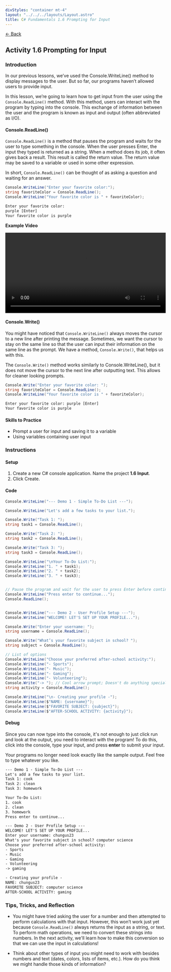 ```yaml
---
divStyles: "container mt-4"
layout: "../../../layouts/Layout.astro"
title: C# Fundamentals 1.6 Prompting for Input
---
```


[← Back](/c-sharp-fundamentals/)

## Activity 1.6 Prompting for Input

### Introduction

In our previous lessons, we’ve used the Console.WriteLine() method to display messages to the user. But so far, our programs haven’t allowed users to provide input.

In this lesson, we’re going to learn how to get input from the user using the `Console.ReadLine()` method. With this method, users can interact with the program by typing into the console. This exchange of information between the user and the program is known as input and output (often abbreviated as I/O).

#### Console.ReadLine()

`Console.ReadLine()` is a method that pauses the program and waits for the user to type something in the console. When the user presses Enter, the input they typed is returned as a string. When a method does its job, it often gives back a result. This result is called the return value. The return value may be saved to a variable or used in some other expression.

In short, `Console.ReadLine()` can be thought of as asking a question and waiting for an answer.

```cs
Console.WriteLine("Enter your favorite color:");
string favoriteColor = Console.ReadLine();
Console.WriteLine("Your favorite color is " + favoriteColor);
```

```txt
Enter your favorite color:
purple [Enter]
Your favorite color is purple
```

**Example Video**

<video src="/courses/c-sharp-fundamentals/input-animation.mp4" controls style="width: 100%; max-width: 640px;"></video>

#### Console.Write()

You might have noticed that `Console.WriteLine()` always moves the cursor to a new line after printing the message. Sometimes, we want the cursor to stay on the same line so that the user can input their information on the same line as the prompt. We have a method, `Console.Write()`, that helps us with this.

The `Console.Write()` method works similarly to Console.WriteLine(), but it does not move the cursor to the next line after outputting text. This allows for cleaner looking prompts.

```cs
Console.Write("Enter your favorite color: ");
string favoriteColor = Console.ReadLine();
Console.WriteLine("Your favorite color is " + favoriteColor);
```

```txt
Enter your favorite color: purple [Enter]
Your favorite color is purple
```

#### Skills to Practice

- Prompt a user for input and saving it to a variable
- Using variables containing user input

### Instructions

#### Setup

1. Create a new C# console application. Name the project **1.6 Input**.
2. Click Create.

#### Code

```cs
Console.WriteLine("--- Demo 1 - Simple To-Do List ---");

Console.WriteLine("Let's add a few tasks to your list.");

Console.Write("Task 1: ");
string task1 = Console.ReadLine();

Console.Write("Task 2: ");
string task2 = Console.ReadLine();

Console.Write("Task 3: ");
string task3 = Console.ReadLine();

Console.WriteLine("\nYour To-Do List:");
Console.WriteLine("1. " + task1);
Console.WriteLine("2. " + task2);
Console.WriteLine("3. " + task3);


// Pause the program and wait for the user to press Enter before continuing to the next demo
Console.WriteLine("Press enter to continue...");
Console.ReadLine();


Console.WriteLine("--- Demo 2 - User Profile Setup ---");
Console.WriteLine("WELCOME! LET'S SET UP YOUR PROFILE...");

Console.Write("Enter your username: ");
string username = Console.ReadLine();

Console.Write("What’s your favorite subject in school? ");
string subject = Console.ReadLine();

// List of options
Console.WriteLine("Choose your preferred after-school activity:");
Console.WriteLine("- Sports");
Console.WriteLine("- Music");
Console.WriteLine("- Gaming");
Console.WriteLine("- Volunteering");
Console.Write("-> "); // Cool arrow prompt; Doesn't do anything special
string activity = Console.ReadLine();

Console.WriteLine("\n- Creating your profile -");
Console.WriteLine($"NAME: {username}");
Console.WriteLine($"FAVORITE SUBJECT: {subject}");
Console.WriteLine($"AFTER-SCHOOL ACTIVITY: {activity}");
```

#### Debug

Since you can now type into the console, it's not enough to just click run and look at the output, you need to interact with the program! To do this, click into the console, type your input, and press **enter** to submit your input.

Your programs no longer need look exactly like the sample output. Feel free to type whatever you like.

```txt
--- Demo 1 - Simple To-Do List ---
Let's add a few tasks to your list.
Task 1: cook
Task 2: clean
Task 3: homework

Your To-Do List:
1. cook
2. clean
3. homework
Press enter to continue...

--- Demo 2 - User Profile Setup ---
WELCOME! LET'S SET UP YOUR PROFILE...
Enter your username: chungus23
What's your favorite subject in school? computer science
Choose your preferred after-school activity:
- Sports
- Music
- Gaming
- Volunteering
-> gaming

- Creating your profile -
NAME: chungus23
FAVORITE SUBJECT: computer science
AFTER-SCHOOL ACTIVITY: gaming
```

### Tips, Tricks, and Reflection

- You might have tried asking the user for a number and then attempted to perform calculations with that input. However, this won’t work just yet because `Console.ReadLine()` always returns the input as a string, or text. To perform math operations, we need to convert these strings into numbers. In the next activity, we'll learn how to make this conversion so that we can use the input in calculations!

- Think about other types of input you might need to work with besides numbers and text (dates, colors, lists of items, etc.). How do you think we might handle those kinds of information?